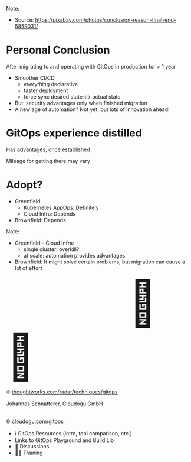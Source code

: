 <!-- .slide: data-background-image="images/conclusion.jpg"  -->
Note:
* Source: https://pixabay.com/photos/conclusion-reason-final-end-5859031/



# Personal Conclusion

After migrating to and operating with GitOps in production for > 1 year

* Smoother CI/CD,
  * *everything* declarative
  * faster deployment 
  * force sync desired state ↔️ actual state 
* But: security advantages only when finished migration
* A new age of automation? Not yet, but lots of innovation ahead!



# GitOps experience distilled

<i class="fas fa-plus"></i> Has advantages, once established

<i class="fas fa-minus"></i> Mileage for getting there may vary



# Adopt?

* Greenfield
  * Kubernetes AppOps: Definitely
  * Cloud Infra: Depends
* Brownfield: Depends

Note:
* Greenfield - Cloud Infra:
  * single cluster: overkill?,
  * at scale: automation provides advantages
* Brownfield: It might solve certain problems, but migration can cause a lot of effort




<img data-src="images/tec-radar-gitops.png" width="65%"/>
<span class="floatRight;" style="font-size: 120px">🧐 🤔</span>

🌐 [thoughtworks.com/radar/techniques/gitops](https://www.thoughtworks.com/radar/techniques/gitops)



<!-- .slide: data-background-image="images/title.svg"-->
<!-- .slide: id="last" -->

Johannes Schnatterer, Cloudogu GmbH
<br/><br/>


🌐 [cloudogu.com/gitops](https://cloudogu.com/gitops/)
 * ℹ️ GitOps Resources (intro, tool comparison, etc.)
 * <i class='fab fa-github'></i> Links to GitOps Playground and Build Lib
 * 💬 Discussions
 * 🧑‍🏫 Training
[<img data-src="images/qr-slides.png" class="floatRight" width="30%"/>](https://cloudogu.github.io/gitops-talks/)


